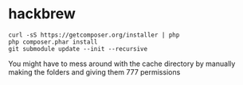 hackbrew
========

    curl -sS https://getcomposer.org/installer | php
    php composer.phar install
    git submodule update --init --recursive
    

You might have to mess around with the cache directory by manually making the folders and giving them 777 permissions
